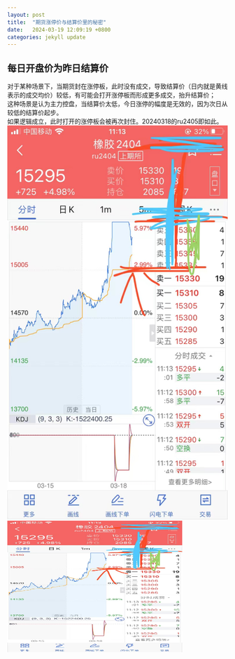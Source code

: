 ```yaml
---
layout: post
title:  "期货涨停价与结算价里的秘密"
date:   2024-03-19 12:09:19 +0800
categories: jekyll update
---
```

## 每日开盘价为昨日结算价
对于某种场景下，当期货封在涨停板，此时没有成交，导致结算价（日内就是黄线表示的成交均价）较低，有可能会打开涨停板而形成更多成交，抬升结算价；  
这种场景是认为主力控盘，当结算价太低，今日涨停的幅度是无效的，因为次日从较低的结算价起步。  
如果逻辑成立，此时打开的涨停板会被再次封住。20240318的ru2405即如此。
![img](https://raw.githubusercontent.com/ikeepo/option/master/docs/assets/img/20240318-ru2404.png)
<img src="https://raw.githubusercontent.com/ikeepo/option/master/docs/assets/img/20240318-ru2404.png" alt="Image" width="400" height="300">
